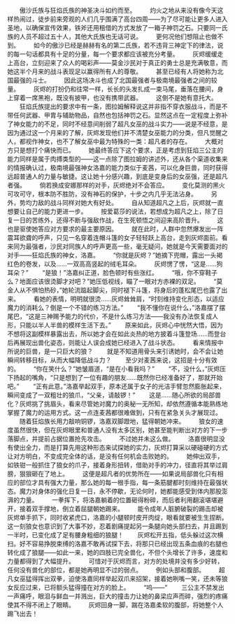 　　傲沙氏族与狂焰氏族的神圣决斗如约而至。
　　灼火之地从来没有像今天这样热闹过，徒步前来旁观的人们几乎围满了高台四周——为了尽可能让更多人进入圣地，以确保宣传效果，铁斧还用租借的方式发放了一箱子神罚之石。只要同一氏族的人员不超过五十人，其他大氏族也无话可说。
　　更何况他们想阻止也做不到。
　　如今的傲沙已经是赫赫有名的第二氏族，若不违背三神定下的律法，说的每一句话都具有十足的分量，每一个要求都应该被充分考量。
　　灰烬缓缓走上高台，立刻迎来了众人的喝彩声——莫金沙民对于真正的勇士总是充满敬意，而她这半个月来的战斗表现足以赢得所有人的尊敬。
　　甚至已经有人将她称为北国最强的斗士。
　　因此这场决斗也成了北国最强者与极南境最强者之间的较量。
　　灰烬的打扮仍和往常一样，长长的头发扎成一束马尾，垂落在腰间，身上穿着一席黑袍，既没有披甲，也没有携带武器。
　　这倒不是她有意托大。
　　狂焰氏族提出的要求中有一条，图拉姆解释说这并非指不穿衣服战斗，而是不带任何武器、甲胄与辅助物品，自然也包括神罚之石。显然这点在一定程度上弥补了神女能力的不足，同时不经意间削弱了超凡女巫的战斗实力——说是不经意，是因为通过这一个月来的了解，灰烬发现他们并不清楚女巫能力的分类，但凡觉醒之人，都视作神女，也不了解女巫中最为特殊的一类：超凡者的存在。
　　大概对方只是想打个痛快而已。
　　她最终答应下这个要求，正是考虑到狂焰三公主的能力同样是属于肉搏类型的——这一点除了图拉姆的讲述外，还从各个渠道收集来的情报确认过，极南境最强神女洛嘉的能力类似于麦茜，可以化身巨兽，同时获得远超普通人的力量与敏捷。这让她十分感兴趣，到底是变身后的女巫强，还是超凡者强。
　　倘若换成安娜那样的对手，灰烬绝对不会答应。
　　变化莫测的黑火可攻可守，根本防不胜防，没有神石的保护，十步之内几乎无法沾身。
　　另外，势均力敌的战斗同样对她大有好处。
　　自从知道超凡之上后，灰烬就一直想要让自己的能力更进一步。
　　按爱葛莎的说法，若想成为超凡之上，除了日复一日的苦练外，还得不断与强敌作战，在生死顿悟之间迎来高阶晋升。
　　这也是驱使她答应对方要求的最主要原因。
　　就在此时，人群中忽然爆发出一阵震耳欲聋的呼声，只见一名穿着连帽斗篷的女子轻轻跃上高台，走到灰烬面前。看来同为最强者，沙民对同族人的呼声更高一些，毫无疑问，她就是今天需要面对的对手——狂焰氏族的神女，洛嘉。
　　“你就是灰烬？”她摘下兜帽，露出一头褐红色的卷发，以及……一双高高竖起的绒毛耳朵。
　　灰烬愣了愣，“这是……狗耳朵？”
　　“是狼！”洛嘉纠正道，脸色顿时有些涨红。
　　“哦，你不穿鞋子么？地面应该很烫脚才对吧？”她压低视线，瞄了一眼对方赤裸的双足。
　　“莫金人从不惧怕热砂，”她轮流踮起脚尖，同时褪下斗篷，将身后的蓬松尾巴也露了出来。
　　看她的表情，明明就很烫……灰烬耸耸肩，“时刻维持变化形态，以适应魔力的消耗么？倒是一个不错的练习方法。”
　　“我不懂你在说什么，”洛嘉摆了摆尾巴，“这是三神赐予能力的代价，不是什么练习方法——我没有办法恢复成人形，只能以半人半兽的模样生活下去。”
　　原来如此，灰烬心中恍然大悟，因为不想将这副模样暴露出去，所以她才会在如此炎热的地方披着斗篷登场……而登台后再展现出兽化姿态，则能让人误会成她已经进入了战斗状态。
　　看来情报中所说的巨兽，是一只巨大的狼？
　　就是不知道用骨头来引诱她时，会不会让她瞬间转移目标，从而大幅降低战斗力？
　　至少对麦茜来说，这招是十分有效的。
　　“你在笑什么？”她皱眉道，“是在小看我吗？”
　　“不，没什么，”灰烬压下扬起的嘴角，“只是想到了一位有趣的朋友……既然你已经准备好了，那就开始吧。”
　　“正有此意。”洛嘉举起双手，原本还属于女子的光洁手臂忽然膨胀起来，瞬间变成了一双粗壮的狼爪，“父亲，请敲锣！”
　　这是……随心所欲的局部兽化？灰烬挑了挑眉头，看来尽管她对魔力的奥秘一无所知，却依然遵循本能熟练地掌握了魔力的运用方式。这一点连麦茜都很难做到，只有在紧急关头才展现过。
　　随着狂焰族长用力敲响铜锣，洛嘉双脚蹬地，猛得朝她冲来。
　　狼女的速度虽然很快，但在灰烬眼里和普通人没有太多区别，她甚至能判断出对方的下一步落脚点，并提前占据位置抢先攻击。
　　不过她并未这么做。
　　洛嘉很明显没有使出全力，而是打算先用这种形态来试探她的实力，灰烬打算采以硬碰硬的方式让对方明白，不变成完全体的话，是没有任何机会击败她的。
　　她伸出双手，如铁钳一般抓住了狼女的爪子，接着身形扭转，借助对手的冲力，径直将其举过肩膀，狠狠砸在了地上。
　　这便是超凡者的优势所在——如果说局部兽化只有相应的部位才具有强大力量，那么她的每一根手指，每一条筋腱都时刻维持在最强状态。魔力对身体的强化日复一日，永不停歇，无论何时，她都能感受到体内那股澎湃的力量。
　　一拳挥下，将洛嘉躺着的位置砸得粉碎，而后者利用翻滚堪堪避开，接着双手撑地，倒立着屈腿朝她踢来。
　　能令成年人脏腑破裂的踢击却被灰烬单手抓下，同时收紧虎口，洛嘉的小腿顿时皮开肉绽，眼看就要被生生捏断。这一刻狼女也意识到了大事不妙，忍着剧痛提起另一条腿向她头部扫去，并且踢到一半时，已变化成了足有腰身粗细的狼腿！
　　灰烬松开五指，低头躲过这次横扫。好不容易挣脱束缚的洛嘉不敢再试探下去，将那只已经出现五条血痕的右腿也转化成了狼腿——如此一来，她的四肢已完全兽化，不但个头增长了许多，速度和力量都得到了大幅提升。
　　可惜对于灰烬而言，对方的处境并没有多少好转，任何没有兽化的部位，都是她再明显不过的弱点。
　　例如头部和腹部。
　　超凡女巫猛得挥出双拳，迫使洛嘉同样举起双爪来招架，接着她咧嘴一笑，还未等狼女反应过来，已将额头猛得撞在对方的脸上。
　　“呜——”
　　三公主不禁发出一声痛呼，眼泪与鲜血一并溅出，巨大的撞击力让她的鼻梁应声而碎，强烈的疼痛使其不得不闭上了眼睛。
　　灰烬回身一脚，踹在洛嘉柔软的腹部，将她整个人踢飞出去！